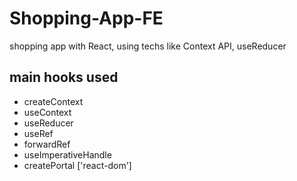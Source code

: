 # Shopping-App-FE

shopping app with React, using techs like Context API, useReducer

## main hooks used

- createContext
- useContext
- useReducer
- useRef
- forwardRef
- useImperativeHandle
- createPortal ['react-dom']
